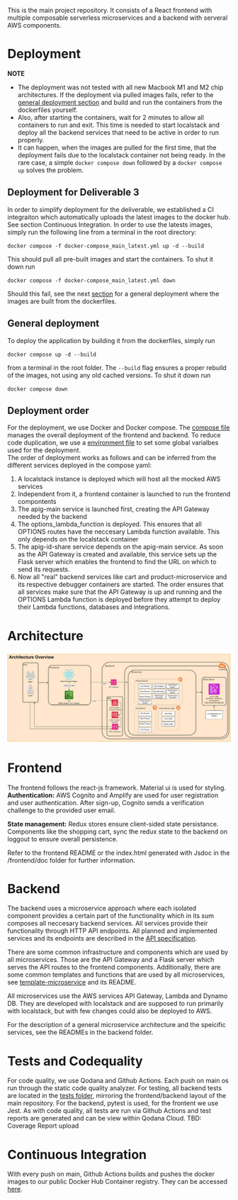 This is the main project repository. It consists of a React frontend with multiple composable serverless microservices and a backend with serveral AWS components.

# Deployment

**NOTE**  
- The deployment was not tested with all new Macbook M1 and M2 chip architectures. If the deployment via pulled images fails, refer to the [general deployment section](#general-deployment) and build and run the containers from the dockerfiles yourself.    
- Also, after starting the containers, wait for 2 minutes to allow all containers to run and exit. This time is needed to start localstack and deploy all the backend services that need to be active in order to run properly.
- It can happen, when the images are pulled for the first time, that the deployment fails due to the localstack container not being ready. In the rare case, a simple `docker compose down` followed by a `docker compose up` solves the problem.


## Deployment for Deliverable 3
In order to simplify deployment for the deliverable, we established a CI integraiton which automatically uploads the latest images to the docker hub. See section Continuous Integration. In order to use the latests images, simply run the following line from a terminal in the root directory:
```
docker compose -f docker-compose_main_latest.yml up -d --build
```
This should pull all pre-built images and start the containers. To shut it down run
```
docker compose -f docker-compose_main_latest.yml down
```
Should this fail, see the next [section](#general-deployment) for a general deployment where the images are built from the dockerfiles.

## General deployment
To deploy the application by building it from the dockerfiles, simply run 
```
docker compose up -d --build
```
from a terminal in the root folder. The `--build` flag ensures a proper rebuild of the images, not using any old cached versions.
To shut it down run
```
docker compose down
```


## Deployment order
For the deployment, we use Docker and Docker compose. The [compose file](./docker-compose.yml) manages the overall deployment of the frontend and backend. To reduce code duplication, we use a [environment file](./.env) to set some global varialbes used for the deployment.  
The order of deployment works as follows and can be inferred from the different services deployed in the compose yaml:
1. A localstack instance is deployed which will host all the mocked AWS services
2. Independent from it, a frontend container is launched to run the frontend compontents
3. The apig-main service is launched first, creating the API Gateway needed by the backend
4. The options_lambda_function is deployed. This ensures that all OPTIONS routes have the neccesary Lambda function available. This only depends on the localstack container
5. The apig-id-share service depends on the apig-main service. As soon as the API Gateway is created and available, this service sets up the Flask server which enables the frontend to find the URL on which to send its requests.
6. Now all "real" backend services like cart and product-microservice and its respective debugger containers are started. The order ensures that all services make sure that the API Gateway is up and running and the OPTIONS Lambda function is deployed before they attempt to deploy their Lambda functions, databases and integrations.


# Architecture
![Alt text](./ASE%20Architecture%20Diagram-Architecture%20Overview_1.drawio.svg?raw=true "Title")


# Frontend
The frontend follows the react-js framework. Material ui is used for styling.
**Authentication:**
AWS Cognito and Amplify are used for user registration and user authentication. After sign-up, Cognito sends a verification challenge to the provided user email.

**State management:**
Redux stores ensure client-sided state persistance. 
Components like the shopping cart, sync the redux state to the backend on loggout to ensure overall persistence.

Refer to the frontend README or the index.html generated with Jsdoc in the /frontend/doc folder for further information.

# Backend
The backend uses a microservice approach where each isolated component provides a certain part of the functionality which in its sum composes all neccesary backend services. All services provide their functionality through HTTP API endpoints. All planned and implemented services and its endpoints are described in the [API specification](api_specification.xlsx).   

There are some common infrastructure and components which are used by all microservices. Those are the API Gateway and a Flask server which serves the API routes to the frontend components. Additionally, there are some common templates and functions that are used by all microservices, see [template-microservice](./backend/template-microservice/) and its README.  

All microservices use the AWS services API Gateway, Lambda and Dynamo DB. They are developed with localstack and are supposed to run primarily with localstack, but with few changes could also be deployed to AWS.

For the description of a general microservice architecture and the speicific services, see the READMEs in the backend folder.

# Tests and Codequality
For code quality, we use Qodana and Github Actions. Each push on main os run through the static code quality analyzer.
For testing, all backend tests are located in the [tests folder](./tests/), mirroring the frontend/backend layout of the main repository. For the backend, pytest is used, for the frontent we use Jest. As with code quality, all tests are run via Github Actions and test reports are generated and can be view within Qodana Cloud.
TBD: Coverage Report upload

# Continuous Integration

With every push on main, Github Actions builds and pushes the docker images to our public Docker Hub Container registry. They can be accessed [here](https://hub.docker.com/u/laserchads).
